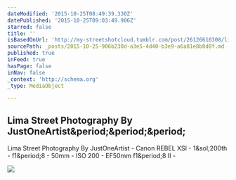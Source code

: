 ```yaml
---
dateModified: '2015-10-25T08:49:39.330Z'
datePublished: '2015-10-25T09:03:49.906Z'
starred: false
title: ''
isBasedOnUrl: 'http://my-streetshotcloud.tumblr.com/post/26126610308/lima-street-photography-by-justoneartist'
sourcePath: _posts/2015-10-25-906b230d-a3e5-4d40-b3e9-a6a81e8b8d8f.md
published: true
inFeed: true
hasPage: false
inNav: false
_context: 'http://schema.org'
_type: MediaObject

---
```

<article style=""><h1>Lima Street Photography By JustOneArtist&amp;period;&amp;period;&amp;period;</h1><p>Lima Street Photography By JustOneArtist - Canon REBEL XSI - 1&amp;sol;200th - f1&amp;period;8 - 50mm - ISO 200 - EF50mm f1&amp;period;8 II -</p><img src="http://40.media.tumblr.com/tumblr_m6d6zvxKdk1rzlmeco1_500.jpg" /></article>